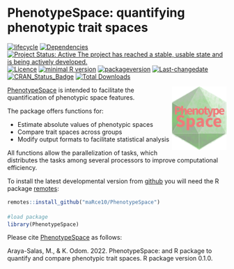 PhenotypeSpace: quantifying phenotypic trait spaces
================

<!-- README.md is generated from README.Rmd. Please edit that file -->

[![lifecycle](https://img.shields.io/badge/lifecycle-maturing-brightgreen.svg)](https://lifecycle.r-lib.org/articles/stages.html)
[![Dependencies](https://tinyverse.netlify.com/badge/PhenotypeSpace)](https://cran.r-project.org/package=PhenotypeSpace)
[![Project Status: Active The project has reached a stable, usable state
and is being actively
developed.](https://www.repostatus.org/badges/latest/active.svg)](https://www.repostatus.org/#active)
[![Licence](https://img.shields.io/badge/https://img.shields.io/badge/licence-GPL--2-blue.svg)](https://www.gnu.org/licenses/gpl-3.0.en.html)
[![minimal R
version](https://img.shields.io/badge/R%3E%3D-%3E=%204.0.0-6666ff.svg)](https://cran.r-project.org/)
[![packageversion](https://img.shields.io/badge/Package%20version-0.1.0-orange.svg?style=flat-square)](commits/develop)
[![Last-changedate](https://img.shields.io/badge/last%20change-2022--12--22-yellowgreen.svg)](/commits/master)
[![CRAN_Status_Badge](https://www.r-pkg.org/badges/version/PhenotypeSpace)](https://cran.r-project.org/package=PhenotypeSpace)
[![Total
Downloads](https://cranlogs.r-pkg.org/badges/grand-total/PhenotypeSpace)](https://cranlogs.r-pkg.org/badges/grand-total/PhenotypeSpace)

<img src="man/figures/PhenotypeSpace_sticker.png" alt="PhenotypeSpace logo" align="right" width = "25%" height="25%"/>

[PhenotypeSpace](https://github.com/maRce10/PhenotypeSpace) is intended
to facilitate the quantification of phenotypic space features.

The package offers functions for:

- Estimate absolute values of phenotypic spaces
- Compare trait spaces across groups
- Modify output formats to facilitate statistical analysis

All functions allow the parallelization of tasks, which distributes the
tasks among several processors to improve computational efficiency.

To install the latest developmental version from
[github](https://github.com/) you will need the R package
[remotes](https://cran.r-project.org/package=remotes):

``` r
remotes::install_github("maRce10/PhenotypeSpace")

#load package
library(PhenotypeSpace)
```

Please cite [PhenotypeSpace](https://github.com/maRce10/PhenotypeSpace)
as follows:

Araya-Salas, M., & K. Odom. 2022. PhenotypeSpace: and R package to
quantify and compare phenotypic trait spaces. R package version 0.1.0.
